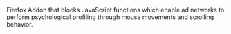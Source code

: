 Firefox Addon that blocks JavaScript functions which enable ad networks to perform psychological profiling through mouse movements and scrolling behavior.
